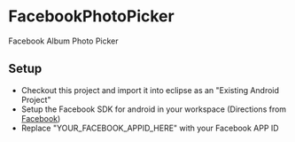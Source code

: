 FacebookPhotoPicker
===================
Facebook Album Photo Picker

## Setup
 * Checkout this project and import it into eclipse as an "Existing Android Project"
 * Setup the Facebook SDK for android in your workspace (Directions from [Facebook](http://developers.facebook.com/))
 * Replace <string name="fb_app_id">"YOUR_FACEBOOK_APPID_HERE"</string> with your Facebook APP ID

